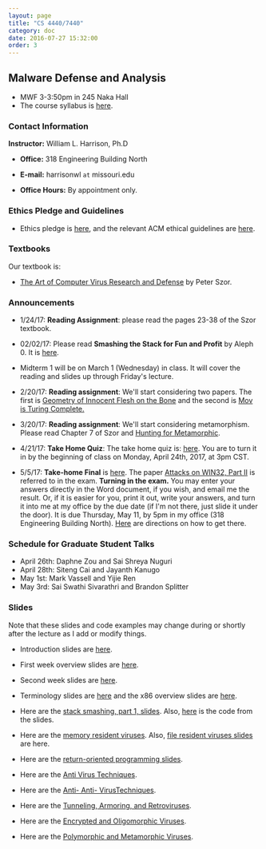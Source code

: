 ```yaml
---
layout: page
title: "CS 4440/7440"
category: doc
date: 2016-07-27 15:32:00
order: 3
---
```


## Malware Defense and Analysis

* MWF 3-3:50pm in 245 Naka Hall
* The course syllabus is <a href="https://harrisonwl.github.io/assets/courses/malware/spring2017/admin/4440-syllabus.pdf">here</a>.

### Contact Information

__Instructor:__ William L. Harrison, Ph.D

* __Office:__ 318 Engineering Building North

* __E-mail:__ harrisonwl `at` missouri.edu

* __Office Hours:__ By appointment only.

### Ethics Pledge and Guidelines

* Ethics pledge is <a href="https://harrisonwl.github.io/assets/courses/malware/spring2017/admin/EthicsPledge.pdf">here</a>, and the relevant ACM ethical guidelines are <a href="https://harrisonwl.github.io/assets/courses/malware/spring2017/admin/GuidelinesEthicalBehavior.pdf">here</a>.

### Textbooks

Our textbook is:

* <a href="https://www.amazon.com/Art-Computer-Virus-Research-Defense/dp/0321304543/ref=sr_1_1?ie=UTF8&qid=1484693649&sr=8-1&keywords=peter+szor">The Art of Computer Virus Research and Defense</a> by Peter Szor.

### Announcements

* 1/24/17: __Reading Assignment__: please read the pages 23-38 of the Szor textbook.

* 02/02/17: Please read __Smashing the Stack for Fun and Profit__ by Aleph 0. It is <a href="https://harrisonwl.github.io/assets/courses/malware/spring2017/papers/stack_smashing.pdf">here</a>.

* Midterm 1 will be on March 1 (Wednesday) in class. It will cover the reading and slides up through Friday's lecture.

* 2/20/17: __Reading assignment__: We'll start considering two papers. The first is <a href="https://harrisonwl.github.io/assets/courses/malware/spring2017/papers/geometry.pdf">Geometry of Innocent Flesh on the Bone</a> and the second is <a href="https://harrisonwl.github.io/assets/courses/malware/spring2017/papers/mov-is-turing-complete.pdf">Mov is Turing Complete.</a>

* 3/20/17: __Reading assignment__: We'll start considering metamorphism. Please read Chapter 7 of Szor and <a href="https://harrisonwl.github.io/assets/courses/malware/spring2017/papers/HuntingMetamorphic.pdf">Hunting for Metamorphic</a>.

* 4/21/17: __Take Home Quiz__: The take home quiz is: <a href="https://harrisonwl.github.io/assets/courses/malware/spring2017/exams/TakeHomeQuiz.pdf">here</a>. You are to turn it in by the beginning of class on Monday, April 24th, 2017, at 3pm CST.

* 5/5/17: __Take-home Final__ is <a href="https://harrisonwl.github.io/assets/courses/compilers/spring2017/exams/final/CS4440_Final_Spring17.docx">here</a>.
The paper <a href="https://harrisonwl.github.io/assets/courses/malware/spring2017/papers/attack.on.win32.pdf">Attacks on WIN32, Part II</a> is referred to in the exam. __Turning in the exam.__ You may enter your answers directly in the Word document, if you wish, and email me the result. Or, if it is easier for you, print it out, write your answers, and turn it into me at my office by the due date (if I'm not there, just slide it under the door).
It is due Thursday, May 11, by 5pm in my office (318 Engineering Building North).  <a href="https://harrisonwl.github.io/assets/courses/compilers/spring2017/exams/HowToGetToMyOffice.pdf">Here</a> are directions on how to get there.


### Schedule for Graduate Student Talks

* April 26th: Daphne Zou and Sai Shreya Nuguri
* April 28th: Siteng Cai and Jayanth Kanugo
* May 1st: Mark Vassell and Yijie Ren
* May 3rd: Sai Swathi Sivarathri and Brandon Splitter

### Slides

Note that these slides and code examples may change during or shortly after the lecture as I add or modify things.

* Introduction slides are <a href="https://harrisonwl.github.io/assets/courses/malware/spring2017/slides/week01/Intro.pdf">here</a>.

* First week overview slides are <a href="https://harrisonwl.github.io/assets/courses/malware/spring2017/slides/week01/MaliceExploitationInfection.pdf">here</a>.

* Second week slides are <a href="https://harrisonwl.github.io/assets/courses/malware/spring2017/slides/week02/Procedures.pdf">here</a>.

* Terminology slides are <a href="https://harrisonwl.github.io/assets/courses/malware/spring2017/slides/week02/Terminology.pdf">here</a> and the x86 overview slides are <a href="https://harrisonwl.github.io/assets/courses/malware/spring2017/slides/week02/x86.pdf">here</a>.

* Here are the <a href="https://harrisonwl.github.io/assets/courses/malware/spring2017/slides/week03/StackSmashPt1.pdf">stack smashing, part 1, slides</a>. Also,
<a href="https://harrisonwl.github.io/assets/courses/malware/spring2017/slides/week03/stacksmash.c">here</a>
is the code from the slides.

* Here are the <a href="https://harrisonwl.github.io/assets/courses/malware/spring2017/slides/week04/MBRMemoryViruses.pdf">memory resident viruses</a>. Also,
<a href="https://harrisonwl.github.io/assets/courses/malware/spring2017/slides/week04/FileViruses.pdf">file resident viruses slides</a>
are here.

* Here are the <a href="https://harrisonwl.github.io/assets/courses/malware/spring2017/slides/week07/ReturnOrientedProgramming.pdf">return-oriented programming slides</a>.


* Here are the <a href="https://harrisonwl.github.io/assets/courses/malware/spring2017/slides/week05/AntiVirusTechniques.pdf">Anti Virus Techniques</a>.

* Here are the <a href="https://harrisonwl.github.io/assets/courses/malware/spring2017/slides/week05/AntiAntiVirusTechniques.pdf">Anti- Anti- VirusTechniques</a>.

* Here are the <a href="https://harrisonwl.github.io/assets/courses/malware/spring2017/slides/FinalWeeks/TunnelArmorRetro.pdf">Tunneling, Armoring, and Retroviruses</a>.

* Here are the <a href="https://harrisonwl.github.io/assets/courses/malware/spring2017/slides/FinalWeeks/EncryptedOligomorphic.pdf">Encrypted and Oligomorphic Viruses</a>.

* Here are the <a href="https://harrisonwl.github.io/assets/courses/malware/spring2017/slides/FinalWeeks/PolyMetamorphic.pdf">Polymorphic and Metamorphic Viruses</a>.

